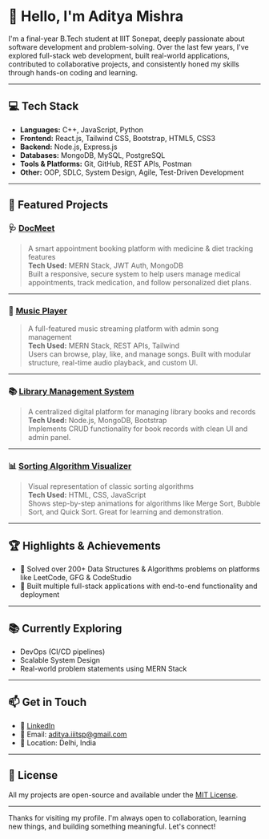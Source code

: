 # 👋 Hello, I'm Aditya Mishra

I'm a final-year B.Tech student at IIIT Sonepat, deeply passionate about software development and problem-solving. Over the last few years, I've explored full-stack web development, built real-world applications, contributed to collaborative projects, and consistently honed my skills through hands-on coding and learning.

---

## 💻 Tech Stack

- **Languages:** C++, JavaScript, Python  
- **Frontend:** React.js, Tailwind CSS, Bootstrap, HTML5, CSS3  
- **Backend:** Node.js, Express.js  
- **Databases:** MongoDB, MySQL, PostgreSQL  
- **Tools & Platforms:** Git, GitHub, REST APIs, Postman  
- **Other:** OOP, SDLC, System Design, Agile, Test-Driven Development  

---

## 🚀 Featured Projects

### 🩺 [DocMeet](https://github.com/AdityaMISHRA2803/docmeet)
> A smart appointment booking platform with medicine & diet tracking features  
**Tech Used:** MERN Stack, JWT Auth, MongoDB  
Built a responsive, secure system to help users manage medical appointments, track medication, and follow personalized diet plans.

---

### 🎵 [Music Player](https://github.com/AdityaMISHRA2803/music-player)
> A full-featured music streaming platform with admin song management  
**Tech Used:** MERN Stack, REST APIs, Tailwind  
Users can browse, play, like, and manage songs. Built with modular structure, real-time audio playback, and custom UI.

---

### 📚 [Library Management System](https://github.com/AdityaMISHRA2803/library-management)
> A centralized digital platform for managing library books and records  
**Tech Used:** Node.js, MongoDB, Bootstrap  
Implements CRUD functionality for book records with clean UI and admin panel.

---

### 📊 [Sorting Algorithm Visualizer](https://github.com/AdityaMISHRA2803/sorting-visualizer)
> Visual representation of classic sorting algorithms  
**Tech Used:** HTML, CSS, JavaScript  
Shows step-by-step animations for algorithms like Merge Sort, Bubble Sort, and Quick Sort. Great for learning and demonstration.

---

## 🏆 Highlights & Achievements

- 🧠 Solved over 200+ Data Structures & Algorithms problems on platforms like LeetCode, GFG & CodeStudio  
- 🎯 Built multiple full-stack applications with end-to-end functionality and deployment

---

## 📚 Currently Exploring
- DevOps (CI/CD pipelines)  
- Scalable System Design  
- Real-world problem statements using MERN Stack

---

## 📫 Get in Touch

- 💼 [LinkedIn](https://www.linkedin.com/in/aditya-mishra-iiit/)  
- 📧 Email: aditya.iiitsp@gmail.com 
- 📍 Location: Delhi, India

---

## 📄 License

All my projects are open-source and available under the [MIT License](./LICENSE).

---

Thanks for visiting my profile. I'm always open to collaboration, learning new things, and building something meaningful. Let's connect!
